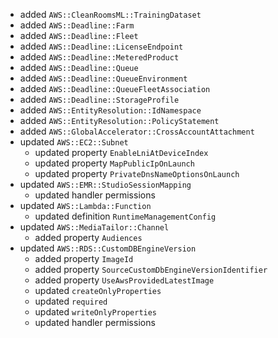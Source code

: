 - added `AWS::CleanRoomsML::TrainingDataset`
- added `AWS::Deadline::Farm`
- added `AWS::Deadline::Fleet`
- added `AWS::Deadline::LicenseEndpoint`
- added `AWS::Deadline::MeteredProduct`
- added `AWS::Deadline::Queue`
- added `AWS::Deadline::QueueEnvironment`
- added `AWS::Deadline::QueueFleetAssociation`
- added `AWS::Deadline::StorageProfile`
- added `AWS::EntityResolution::IdNamespace`
- added `AWS::EntityResolution::PolicyStatement`
- added `AWS::GlobalAccelerator::CrossAccountAttachment`
- updated `AWS::EC2::Subnet`
  - updated property `EnableLniAtDeviceIndex`
  - updated property `MapPublicIpOnLaunch`
  - updated property `PrivateDnsNameOptionsOnLaunch`
- updated `AWS::EMR::StudioSessionMapping`
  - updated handler permissions
- updated `AWS::Lambda::Function`
  - updated definition `RuntimeManagementConfig`
- updated `AWS::MediaTailor::Channel`
  - added property `Audiences`
- updated `AWS::RDS::CustomDBEngineVersion`
  - added property `ImageId`
  - added property `SourceCustomDbEngineVersionIdentifier`
  - added property `UseAwsProvidedLatestImage`
  - updated `createOnlyProperties`
  - updated `required`
  - updated `writeOnlyProperties`
  - updated handler permissions
